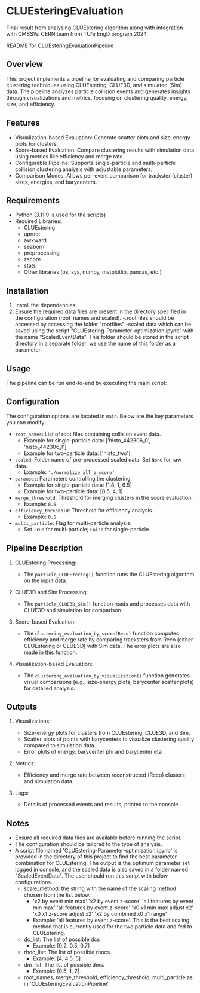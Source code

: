 # CLUEsteringEvaluation
Final result from analysing CLUEstering algorithm along with integration with CMSSW. CERN team from TU/e EngD program 2024


README for CLUEsteringEvaluationPipeline

Overview
--------
This project implements a pipeline for evaluating and comparing particle clustering techniques using CLUEstering, CLUE3D, and simulated (Sim) data. The pipeline analyzes particle collision events and generates insights through visualizations and metrics, focusing on clustering quality, energy, size, and efficiency.

Features
--------
- Visualization-based Evaluation: Generate scatter plots and size-energy plots for clusters.
- Score-based Evaluation: Compare clustering results with simulation data using metrics like efficiency and merge rate.
- Configurable Pipeline: Supports single-particle and multi-particle collision clustering analysis with adjustable parameters.
- Comparison Modes: Allows per-event comparison for trackster (cluster) sizes, energies, and barycenters.

Requirements
------------
- Python (3.11.9 is used for the scripts)
- Required Libraries:
  - CLUEstering
  - uproot
  - awkward 
  - seaborn
  - preprocessing 
  - zscore
  - stats
  - Other libraries (os, sys, numpy, matplotlib, pandas, etc.)

Installation
------------
1. Install the dependencies:
2. Ensure the required data files are present in the directory specified in the configuration (root_names and scaled).
    -.root files should be accessed by accessing the folder "rootfiles"
    -scaled data which can be saved using the script "CLUEstering-Parameter-optimization.ipynb" with the name "ScaledEventData". This folder should be stored in the script directory in a separate folder. we use the name of this folder as a parameter. 

Usage
-----
The pipeline can be run end-to-end by executing the main script:

Configuration
-------------
The configuration options are located in `main`. Below are the key parameters you can modify:

- `root_names`: List of root files containing collision event data.
  - Example for single-particle data: ['histo_442306_0', 'histo_442306_1']
  - Example for two-particle data: ['histo_two']
- `scaled`: Folder name of pre-processed scaled data. Set `None` for raw data.
  - Example: `'./normalize_all_z_score'`
- `paramset`: Parameters controlling the clustering.
  - Example for single-particle data: [1.8, 1, 6.5]
  - Example for two-particle data: [0.5, 4, 1]
- `merge_threshold`: Threshold for merging clusters in the score evaluation.
  - Example: `0.6`
- `efficiency_threshold`: Threshold for efficiency analysis.
  - Example: `0.5`
- `multi_particle`: Flag for multi-particle analysis.
  - Set `True` for multi-particle; `False` for single-particle.

Pipeline Description
--------------------
1. CLUEstering Processing:
   - The `particle_CLUEStering()` function runs the CLUEstering algorithm on the input data.

2. CLUE3D and Sim Processing:
   - The `particle_CLUE3D_Sim()` function reads and processes data with CLUE3D and simulation for comparison.

3. Score-based Evaluation:
   - The `clustering_evaluation_by_score(Reco)` function computes efficiency and merge rate by comparing tracksters from Reco (either CLUEstering or CLUE3D) with Sim data. The error plots are also made in this function.

4. Visualization-based Evaluation:
   - The `clustering_evaluation_by_visualization()` function generates visual comparisons (e.g., size-energy plots, barycenter scatter plots) for detailed analysis.

Outputs
-------
1. Visualizations:
   - Size-energy plots for clusters from CLUEstering, CLUE3D, and Sim.
   - Scatter plots of points with barycenters to visualize clustering quality compared to simulation data.
   - Error plots of energy, barycenter phi and barycenter eta

2. Metrics:
   - Efficiency and merge rate between reconstructed (Reco) clusters and simulation data.

3. Logs:
   - Details of processed events and results, printed to the console.

Notes
-----
- Ensure all required data files are available before running the script.
- The configuration should be tailored to the type of analysis.
- A script file named 'CLUEstering-Parameter-optimization.ipynb' is provided in the directory of this project to find the best parameter combination for CLUEstering. The output is the optimum parameter set logged in console, and the scaled data is also saved in a folder named "ScaledEventData". The user should run this script with below configurations.
  - scale_method: the string with the name of the scaling method chosen from the list below.
      - 'x2 by event min max'
        'x2 by event z-score'
        'all features by event min max'
        'all features by event z-score'
        'x0 x1 min max adjust x2'
        'x0 x1 z-score adjust x2'
        'x2 by combined x0 x1 range'
      - Example: 'all features by event z-score'. This is the best scaling method that is currently used for the two particle data and fed to CLUEstering.
  - dc_list: The list of possible dcs
      - Example: [0.2, 0.5, 0.7]
  - rhoc_list: The list of possible rhocs.
      - Example: [4, 4.5, 5]
  - dm_list: The list of possible dms.
      - Example: [0.5, 1, 2]
  - root_names, merge_threshold, efficiency_threshold, multi_particle as in 'CLUEsteringEvaluationPipeline' 

